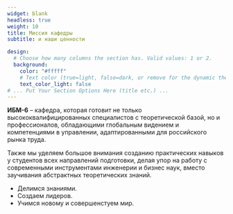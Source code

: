 ```yaml
---
widget: blank
headless: true
weight: 10
title: Миссия кафедры
subtitle: и наши ценности

design:
  # Choose how many columns the section has. Valid values: 1 or 2.
  background:
    color: "#fffff"
    # Text color (true=light, false=dark, or remove for the dynamic theme color).
    text_color_light: false
# ... Put Your Section Options Here (title etc.) ...
---
```


**ИБМ-6** – кафедра, которая готовит не только высококвалифицированных специалистов с теоретической базой, но и профессионалов, обладающими глобальным видением и компетенциями в управлении, адаптированными для российского рынка труда. 

Также мы уделяем большое внимания созданию практических навыков у студентов всех направлений подготовки, делая упор на работу с современными инструментами инженерии и бизнес наук, вместо заучивания абстрактных теоретических знаний. 

- Делимся знаниями.
- Создаем лидеров.
- Учимся новому и совершенстуем мир.